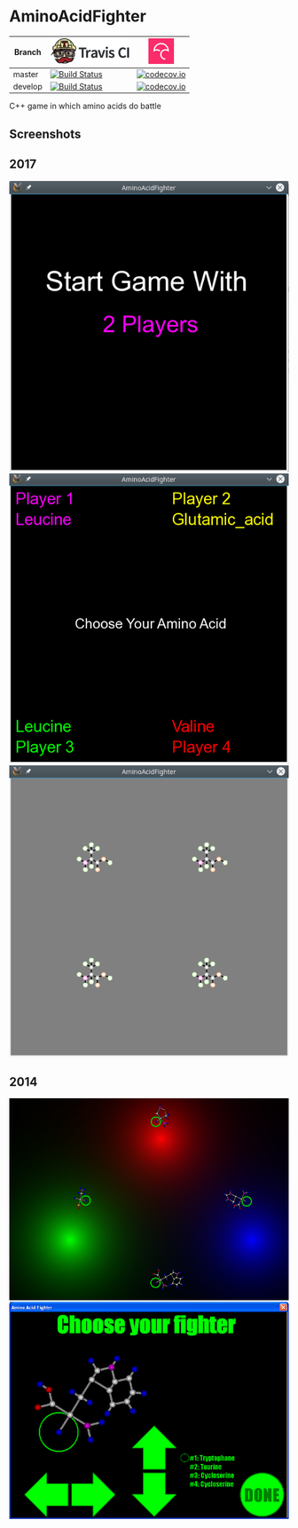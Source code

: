 # AminoAcidFighter

Branch|[![Travis CI logo](TravisCI.png)](https://travis-ci.org)|[![Codecov logo](Codecov.png)](https://www.codecov.io)
---|---|---
master|[![Build Status](https://travis-ci.org/richelbilderbeek/AminoAcidFighter.svg?branch=master)](https://travis-ci.org/richelbilderbeek/AminoAcidFighter)|[![codecov.io](https://codecov.io/github/richelbilderbeek/AminoAcidFighter/coverage.svg?branch=master)](https://codecov.io/github/richelbilderbeek/AminoAcidFighter/branch/master)
develop|[![Build Status](https://travis-ci.org/richelbilderbeek/AminoAcidFighter.svg?branch=develop)](https://travis-ci.org/richelbilderbeek/AminoAcidFighter)|[![codecov.io](https://codecov.io/github/richelbilderbeek/AminoAcidFighter/coverage.svg?branch=develop)](https://codecov.io/github/richelbilderbeek/AminoAcidFighter/branch/develop)

C++ game in which amino acids do battle

## Screenshots

## 2017

![Amino Acid Fighter](Pictures/AminoAcidFighterMenu.png)
![Amino Acid Fighter](Pictures/AminoAcidFighterMenu2.png)
![Amino Acid Fighter](Pictures/AminoAcidFighterGame.png)

## 2014

![Amino Acid Fighter](Pictures/AminoAcidFighter_0_9.png)
![Amino Acid Fighter Menu](Pictures/AminoAcidFighterMenu_0_9.png)
